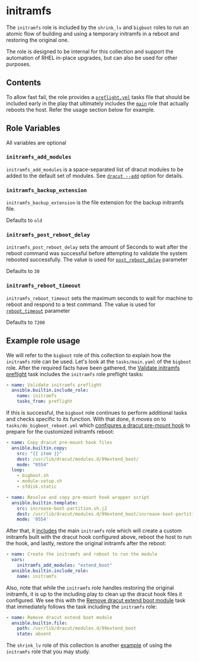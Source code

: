 # initramfs

The `initramfs` role is included by the `shrink_lv` and `bigboot` roles to run an atomic flow of building and using a temporary initramfs in a reboot and restoring the original one.

The role is designed to be internal for this collection and support the automation of RHEL in-place upgrades, but can also be used for other purposes.

## Contents

To allow fast fail, the role provides a [`preflight.yml`](./tasks/preflight.yml) tasks file that should be included early in the play that ultimately includes the [`main`](./tasks/main.yml) role that actually reboots the host. Refer the usage section below for example.

## Role Variables

All variables are optional

### `initramfs_add_modules`

`initramfs_add_modules` is a space-separated list of dracut modules to be added to the default set of modules.
See [`dracut --add`](https://man7.org/linux/man-pages/man8/dracut.8.html) option for details.

### `initramfs_backup_extension`

`initramfs_backup_extension` is the file extension for the backup initramfs file.

Defaults to `old`

### `initramfs_post_reboot_delay`

`initramfs_post_reboot_delay` sets the amount of Seconds to wait after the reboot command was successful before attempting to validate the system rebooted successfully.
The value is used for [`post_reboot_delay`](https://docs.ansible.com/ansible/latest/collections/ansible/builtin/reboot_module.html#parameter-post_reboot_delay) parameter

Defaults to `30`

### `initramfs_reboot_timeout`

`initramfs_reboot_timeout` sets the maximum seconds to wait for machine to reboot and respond to a test command.
The value is used for [`reboot_timeout`](https://docs.ansible.com/ansible/latest/collections/ansible/builtin/reboot_module.html#parameter-reboot_timeout) parameter

Defaults to `7200`


## Example role usage

We will refer to the `bigboot` role of this collection to explain how the `initramfs` role can be used. Let's look at the `tasks/main.yaml` of the `bigboot` role. After the required facts have been gathered, the [Validate initramfs preflight](https://github.com/redhat-cop/infra.lvm_snapshots/blob/2.1.0/roles/bigboot/tasks/main.yaml#L10-L13) task includes the `initramfs` role preflight tasks:

```yaml
- name: Validate initramfs preflight
  ansible.builtin.include_role:
    name: initramfs
    tasks_from: preflight
```

If this is successful, the `bigboot` role continues to perform additional tasks and checks specific to its function. With that done, it moves on to `tasks/do_bigboot_reboot.yml` which [configures a dracut pre-mount hook](https://github.com/redhat-cop/infra.lvm_snapshots/blob/2.1.0/roles/bigboot/tasks/do_bigboot_reboot.yml#L1-L15) to prepare for the customized initramfs reboot:

```yaml
- name: Copy dracut pre-mount hook files
  ansible.builtin.copy:
    src: "{{ item }}"
    dest: /usr/lib/dracut/modules.d/99extend_boot/
    mode: "0554"
  loop:
    - bigboot.sh
    - module-setup.sh
    - sfdisk.static

- name: Resolve and copy pre-mount hook wrapper script
  ansible.builtin.template:
    src: increase-boot-partition.sh.j2
    dest: /usr/lib/dracut/modules.d/99extend_boot/increase-boot-partition.sh
    mode: '0554'
```

After that, it [includes](https://github.com/redhat-cop/infra.lvm_snapshots/blob/2.1.0/roles/bigboot/tasks/do_bigboot_reboot.yml#L17-L21) the main `initramfs` role which will create a custom initramfs built with the dracut hook configured above, reboot the host to run the hook, and lastly, restore the original initramfs after the reboot:

```yaml
- name: Create the initramfs and reboot to run the module
  vars:
    initramfs_add_modules: "extend_boot"
  ansible.builtin.include_role:
    name: initramfs
```

Also, note that while the `initramfs` role handles restoring the original initramfs, it is up to the including play to clean up the dracut hook files it configured. We see this with the [Remove dracut extend boot module](https://github.com/redhat-cop/infra.lvm_snapshots/blob/2.1.0/roles/bigboot/tasks/do_bigboot_reboot.yml#L23-L26) task that immediately follows the task including the `initramfs` role:

```yaml
- name: Remove dracut extend boot module
  ansible.builtin.file:
    path: /usr/lib/dracut/modules.d/99extend_boot
    state: absent
```

The `shrink_lv` role of this collection is another [example](https://github.com/redhat-cop/infra.lvm_snapshots/blob/2.1.0/roles/shrink_lv/tasks/main.yaml#L13-L37) of using the `initramfs` role that you may study.
